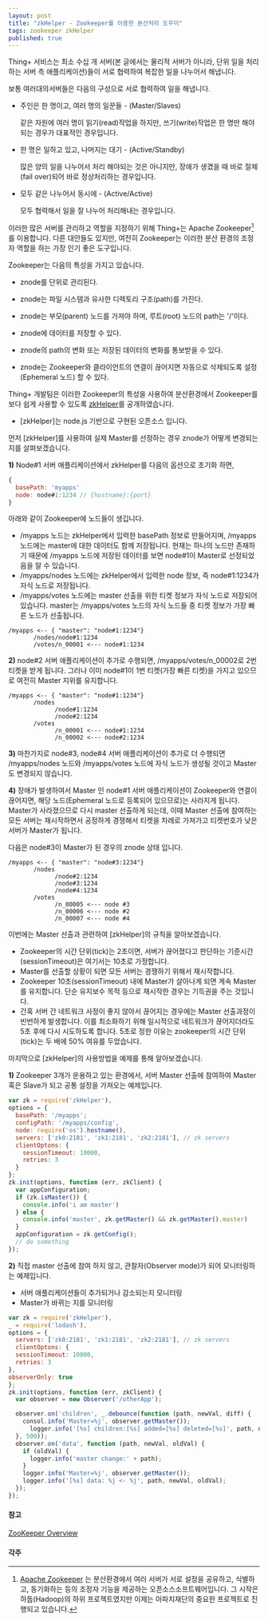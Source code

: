 ```yaml
---
layout: post
title: "zkHelper - Zookeeper를 이용한 분산처리 도우미"
tags: zookeeper zkHelper
published: true
---
```


Thing+ 서비스는 최소 수십 개 서버(본 글에서는 물리적 서버가 아니라, 단위 일을 처리하는 서버 측 애플리케이션)들이 서로 협력하여 복잡한 일을 나누어서 해냅니다.

보통 여러대의서버들은 다음의 구성으로 서로 협력하여 일을 해냅니다.

- 주인은 한 명이고, 여러 명의 일꾼들 - (Master/Slaves)

  같은 자원에 여러 명이 읽기(read)작업을 하지만, 쓰기(write)작업은 한 명만 해야 되는 경우가 대표적인 경우입니다.

- 한 명은 일하고 있고, 나머지는 대기 - (Active/Standby)

  많은 양의 일을 나누어서 처리 해야되는 것은 아니지만, 장애가 생겼을 때 바로 절체(fail over)되어 바로 정상처리하는 경우입니다.

- 모두 같은 나누어서 동시에 - (Active/Active)

  모두 협력해서 일을 잘 나누어 처리해내는 경우입니다.

이러한 많은 서버를 관리하고 역할을 지정하기 위해 Thing+는 Apache Zookeeper[^zk] 를 이용합니다. 다른 대안들도 있지만, 여전히 Zookeeper는 이러한 분산 환경의 조정자 역할을 하는 가장 인기 좋은 도구입니다.

Zookeeper는 다음의 특성을 가지고 있습니다.

- znode를 단위로 관리된다.

- znode는 파일 시스템과 유사한 디렉토리 구조(path)를 가진다.

- znode는 부모(parent) 노드를 가져야 하며, 루트(root) 노드의 path는 '/'이다.

- znode에 데이터를 저장할 수 있다.

- znode의 path의 변화 또는 저장된 데이터의 변화를 통보받을 수 있다.

- znode는 Zookeeper와 클라이언트의 연결이 끊어지면 자동으로 삭제되도록 설정(Ephemeral 노드) 할 수 있다.

Thing+ 개발팀은 이러한 Zookeeper의 특성을 사용하여 분산환경에서 Zookeeper를 보다 쉽게 사용할 수 있도록 [zkHelper](https://github.com/daliworks/zkHelper)를 공개하였습니다.
 - [zkHelper]는 node.js 기반으로 구현된 오픈소스 입니다.

먼저 [zkHelper]를 사용하여 실제 Master를 선정하는 경우 znode가 어떻게 변경되는지를 살펴보겠습니다.

**1)** Node#1 서버 애플리케이션에서 zkHelper를 다음의 옵션으로 초기화 하면,

```javascript
{
  basePath: 'myapps'
  node: node#1:1234 // {hostname}:{port}
}
```

아래와 같이 Zookeeper에 노드들이 생깁니다.
 - /myapps 노드는 zkHelper에서 입력한 basePath 정보로 만들어지며, /myapps 노드에는 master에 대한 데이터도 함께 저장됩니다.
   현재는 하나의 노드만 존재하기 때문에 /myapps 노드에 저장된 데이터를 보면 node#1이 Master로 선정되었음을 알 수 있습니다.
 - /myapps/nodes 노드에는 zkHelper에서 입력한 node 정보, 즉 node#1:1234가 자식 노드로 저장됩니다.
 - /myapps/votes 노드에는 master 선출을 위한 티켓 정보가 자식 노드로 저장되어 있습니다.
   master는 /myapps/votes 노드의 자식 노드들 중 티켓 정보가 가장 빠른 노드가 선출됩니다.

```
/myapps <-- { "master": "node#1:1234"}
       /nodes/node#1:1234
       /votes/n_00001 <--- node#1:1234
```

**2)** node#2 서버 애플리케이션이 추가로 수행되면, /myapps/votes/n_00002로 2번 티켓을 받게 됩니다.
그러나 이미 node#1이 1번 티켓(가장 빠른 티켓)을 가지고 있으므로 여전히 Master 지위를 유지합니다.

```
/myapps <-- { "master": "node#1:1234"}
       /nodes
             /node#1:1234
             /node#2:1234
       /votes
             /n_00001 <--- node#1:1234
             /n_00002 <--- node#2:1234
```

**3)** 마찬가지로 node#3, node#4 서버 애플리케이션이 추가로 더 수행되면 /myapps/nodes 노드와 /myapps/votes 노드에 자식 노드가 생성될 것이고 Master도 변경되지 않습니다.

**4)** 장애가 발생하여서 Master 인 node#1 서버 애플리케이션이 Zookeeper와 연결이 끊어지면, 해당 노드(Ephemeral 노드로 등록되어 있으므로)는 사라지게 됩니다. Master가 사라졌으므로 다시 master 선출하게 되는데, 이때 Master 선출에 참여하는 모든 서버는 재시작하면서 공정하게 경쟁해서 티켓을 차례로 가져가고 티켓번호가 낮은 서버가 Master가 됩니다.
   
   다음은 node#3이 Master가 된 경우의 znode 상태 입니다.

```
/myapps <-- { "master": "node#3:1234"}
       /nodes
             /node#2:1234
             /node#3:1234
             /node#4:1234
       /votes
             /n_00005 <--- node #3
             /n_00006 <--- node #2
             /n_00007 <--- node #4
```

이번에는 Master 선출과 관련하여 [zkHelper]의 규칙을 알아보겠습니다.

- Zookeeper의 시간 단위(tick)는 2초이면, 서버가 끊어졌다고 판단하는 기준시간(sessionTimeout)은 여기서는 10초로 가정합니다.
- Master를 선출할 상황이 되면 모든 서버는 경쟁하기 위해서 재시작합니다.
- Zookeeper 10초(sessionTimeout) 내에 Master가 살아나게 되면 계속 Master를 유지합니다. 단순 유지보수 목적 등으로 재시작한 경우는 기득권을 주는 것입니다.
- 간혹 서버 간 네트워크 사정이 좋지 않아서 끊어지는 경우에는 Master 선출과정이 빈번하게 발생합니다. 이를 최소화하기 위해 일시적으로 네트워크가 끊어지더라도 5초 후에 다시 시도하도록 합니다. 5초로 정한 이유는 zookeeper의 시간 단위(tick)는 두 배에 50% 여유를 두었습니다.

마지막으로 [zkHelper]의 사용방법을 예제를 통해 알아보겠습니다.

**1)** Zookeeper 3개가 운용하고 있는 환경에서, 서버 Master 선출에 참여하여 Master 혹은 Slave가 되고 공통 설정을 가져오는 예제입니다.

```javascript
var zk = require('zkHelper'),
options = {
  basePath: '/myapps';
  configPath: '/myapps/config',
  node: require('os').hostname(),
  servers: ['zk0:2181', 'zk1:2181', 'zk2:2181'], // zk servers
  clientOptons: {
    sessionTimeout: 10000,
    retries: 3
  }
};
zk.init(options, function (err, zkClient) {
  var appConfiguration;
  if (zk.isMaster()) {
    console.info('i am master')
  } else {
    console.info('master', zk.getMaster() && zk.getMaster().master)
  }
  appConfiguration = zk.getConfig();
  // do something
});
```

**2)** 직접 master 선출에 참여 하지 않고, 관찰자(Observer mode)가 되어 모니터링하는 예제입니다.
- 서버 애플리케이션들이 추가되거나 감소되는지 모니터링
- Master가 바뀌는 지를 모니터링

```javascript
var zk = require('zkHelper'),
_ = require('lodash'),
options = {
  servers: ['zk0:2181', 'zk1:2181', 'zk2:2181'], // zk servers
  clientOptons: {
  sessionTimeout: 10000,
  retries: 3
},
observerOnly: true
};
zk.init(options, function (err, zkClient) {
  var observer = new Observer('/otherApp');

  observer.on('children', _.debounce(function (path, newVal, diff) {
    consol.info('Master=%j', observer.getMaster());
      logger.info('[%s] children:[%s] added=[%s] deleted=[%s]', path, newVal, diff.added, diff.deleted);
  }, 500));
  observer.on('data', function (path, newVal, oldVal) {
    if (oldVal) {
      logger.info('master change:' + path);
    }
    logger.info('Master=%j', observer.getMaster());
    logger.info('[%s] data: %j <- %j', path, newVal, oldVal);
  });
});
```

#### 참고

[ZooKeeper Overview](https://cwiki.apache.org/confluence/display/ZOOKEEPER/ProjectDescription)

#### 각주

[^zk]: [Apache Zookeeper](https://zookeeper.apache.org/) 는 분산환경에서 여러 서버가 서로 설정을 공유하고, 식별하고, 동기화하는 등의 조정자 기능을 제공하는 오픈소스소프트웨어입니다. 그 시작은 하둡(Hadoop)의 하위 프로젝트였지만 이제는 아파치재단의 중요한 프로젝트로 진행되고 있습니다.
